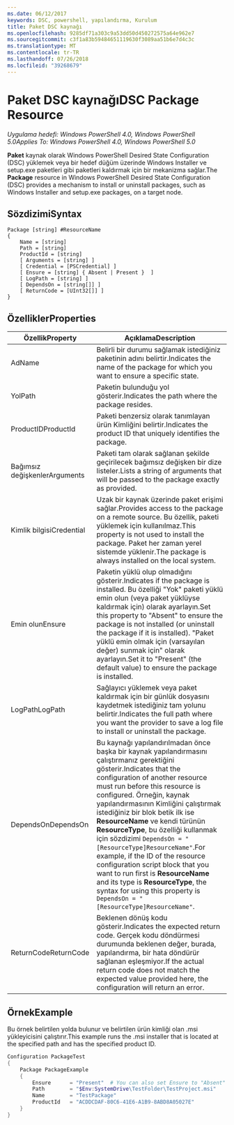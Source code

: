 ```yaml
---
ms.date: 06/12/2017
keywords: DSC, powershell, yapılandırma, Kurulum
title: Paket DSC kaynağı
ms.openlocfilehash: 9285df71a303c9a53dd50d450272575a64e962e7
ms.sourcegitcommit: c3f1a83b59484651119630f3089aa51b6e7d4c3c
ms.translationtype: MT
ms.contentlocale: tr-TR
ms.lasthandoff: 07/26/2018
ms.locfileid: "39268679"
---
```

# <a name="dsc-package-resource"></a><span data-ttu-id="14b58-103">Paket DSC kaynağı</span><span class="sxs-lookup"><span data-stu-id="14b58-103">DSC Package Resource</span></span>

<span data-ttu-id="14b58-104">_Uygulama hedefi: Windows PowerShell 4.0, Windows PowerShell 5.0_</span><span class="sxs-lookup"><span data-stu-id="14b58-104">_Applies To: Windows PowerShell 4.0, Windows PowerShell 5.0_</span></span>

<span data-ttu-id="14b58-105">**Paket** kaynak olarak Windows PowerShell Desired State Configuration (DSC) yüklemek veya bir hedef düğüm üzerinde Windows Installer ve setup.exe paketleri gibi paketleri kaldırmak için bir mekanizma sağlar.</span><span class="sxs-lookup"><span data-stu-id="14b58-105">The **Package** resource in Windows PowerShell Desired State Configuration (DSC) provides a mechanism to install or uninstall packages, such as Windows Installer and setup.exe packages, on a target node.</span></span>

## <a name="syntax"></a><span data-ttu-id="14b58-106">Sözdizimi</span><span class="sxs-lookup"><span data-stu-id="14b58-106">Syntax</span></span>

```
Package [string] #ResourceName
{
    Name = [string]
    Path = [string]
    ProductId = [string]
    [ Arguments = [string] ]
    [ Credential = [PSCredential] ]
    [ Ensure = [string] { Absent | Present }  ]
    [ LogPath = [string] ]
    [ DependsOn = [string[]] ]
    [ ReturnCode = [UInt32[]] ]
}
```

## <a name="properties"></a><span data-ttu-id="14b58-107">Özellikler</span><span class="sxs-lookup"><span data-stu-id="14b58-107">Properties</span></span>

| <span data-ttu-id="14b58-108">Özellik</span><span class="sxs-lookup"><span data-stu-id="14b58-108">Property</span></span> | <span data-ttu-id="14b58-109">Açıklama</span><span class="sxs-lookup"><span data-stu-id="14b58-109">Description</span></span> |
| --- | --- |
| <span data-ttu-id="14b58-110">Ad</span><span class="sxs-lookup"><span data-stu-id="14b58-110">Name</span></span>| <span data-ttu-id="14b58-111">Belirli bir durumu sağlamak istediğiniz paketinin adını belirtir.</span><span class="sxs-lookup"><span data-stu-id="14b58-111">Indicates the name of the package for which you want to ensure a specific state.</span></span>|
| <span data-ttu-id="14b58-112">Yol</span><span class="sxs-lookup"><span data-stu-id="14b58-112">Path</span></span>| <span data-ttu-id="14b58-113">Paketin bulunduğu yol gösterir.</span><span class="sxs-lookup"><span data-stu-id="14b58-113">Indicates the path where the package resides.</span></span>|
| <span data-ttu-id="14b58-114">ProductID</span><span class="sxs-lookup"><span data-stu-id="14b58-114">ProductId</span></span>| <span data-ttu-id="14b58-115">Paketi benzersiz olarak tanımlayan ürün Kimliğini belirtir.</span><span class="sxs-lookup"><span data-stu-id="14b58-115">Indicates the product ID that uniquely identifies the package.</span></span>|
| <span data-ttu-id="14b58-116">Bağımsız değişkenler</span><span class="sxs-lookup"><span data-stu-id="14b58-116">Arguments</span></span>| <span data-ttu-id="14b58-117">Paketi tam olarak sağlanan şekilde geçirilecek bağımsız değişken bir dize listeler.</span><span class="sxs-lookup"><span data-stu-id="14b58-117">Lists a string of arguments that will be passed to the package exactly as provided.</span></span>|
| <span data-ttu-id="14b58-118">Kimlik bilgisi</span><span class="sxs-lookup"><span data-stu-id="14b58-118">Credential</span></span>| <span data-ttu-id="14b58-119">Uzak bir kaynak üzerinde paket erişimi sağlar.</span><span class="sxs-lookup"><span data-stu-id="14b58-119">Provides access to the package on a remote source.</span></span> <span data-ttu-id="14b58-120">Bu özellik, paketi yüklemek için kullanılmaz.</span><span class="sxs-lookup"><span data-stu-id="14b58-120">This property is not used to install the package.</span></span> <span data-ttu-id="14b58-121">Paket her zaman yerel sistemde yüklenir.</span><span class="sxs-lookup"><span data-stu-id="14b58-121">The package is always installed on the local system.</span></span>|
| <span data-ttu-id="14b58-122">Emin olun</span><span class="sxs-lookup"><span data-stu-id="14b58-122">Ensure</span></span>| <span data-ttu-id="14b58-123">Paketin yüklü olup olmadığını gösterir.</span><span class="sxs-lookup"><span data-stu-id="14b58-123">Indicates if the package is installed.</span></span> <span data-ttu-id="14b58-124">Bu özelliği "Yok" paketi yüklü emin olun (veya paket yüklüyse kaldırmak için) olarak ayarlayın.</span><span class="sxs-lookup"><span data-stu-id="14b58-124">Set this property to "Absent" to ensure the package is not installed (or uninstall the package if it is installed).</span></span> <span data-ttu-id="14b58-125">"Paket yüklü emin olmak için (varsayılan değer) sunmak için" olarak ayarlayın.</span><span class="sxs-lookup"><span data-stu-id="14b58-125">Set it to "Present" (the default value) to ensure the package is installed.</span></span>|
| <span data-ttu-id="14b58-126">LogPath</span><span class="sxs-lookup"><span data-stu-id="14b58-126">LogPath</span></span>| <span data-ttu-id="14b58-127">Sağlayıcı yüklemek veya paket kaldırmak için bir günlük dosyasını kaydetmek istediğiniz tam yolunu belirtir.</span><span class="sxs-lookup"><span data-stu-id="14b58-127">Indicates the full path where you want the provider to save a log file to install or uninstall the package.</span></span>|
| <span data-ttu-id="14b58-128">DependsOn</span><span class="sxs-lookup"><span data-stu-id="14b58-128">DependsOn</span></span> | <span data-ttu-id="14b58-129">Bu kaynağı yapılandırılmadan önce başka bir kaynak yapılandırmasını çalıştırmanız gerektiğini gösterir.</span><span class="sxs-lookup"><span data-stu-id="14b58-129">Indicates that the configuration of another resource must run before this resource is configured.</span></span> <span data-ttu-id="14b58-130">Örneğin, kaynak yapılandırmasının Kimliğini çalıştırmak istediğiniz bir blok betik ilk ise **ResourceName** ve kendi türünün **ResourceType**, bu özelliği kullanmak için sözdizimi `DependsOn = "[ResourceType]ResourceName"`.</span><span class="sxs-lookup"><span data-stu-id="14b58-130">For example, if the ID of the resource configuration script block that you want to run first is **ResourceName** and its type is **ResourceType**, the syntax for using this property is `DependsOn = "[ResourceType]ResourceName"`.</span></span>|
| <span data-ttu-id="14b58-131">ReturnCode</span><span class="sxs-lookup"><span data-stu-id="14b58-131">ReturnCode</span></span>| <span data-ttu-id="14b58-132">Beklenen dönüş kodu gösterir.</span><span class="sxs-lookup"><span data-stu-id="14b58-132">Indicates the expected return code.</span></span> <span data-ttu-id="14b58-133">Gerçek kodu döndürmesi durumunda beklenen değer, burada, yapılandırma, bir hata döndürür sağlanan eşleşmiyor.</span><span class="sxs-lookup"><span data-stu-id="14b58-133">If the actual return code does not match the expected value provided here, the configuration will return an error.</span></span>|

## <a name="example"></a><span data-ttu-id="14b58-134">Örnek</span><span class="sxs-lookup"><span data-stu-id="14b58-134">Example</span></span>

<span data-ttu-id="14b58-135">Bu örnek belirtilen yolda bulunur ve belirtilen ürün kimliği olan .msi yükleyicisini çalıştırır.</span><span class="sxs-lookup"><span data-stu-id="14b58-135">This example runs the .msi installer that is located at the specified path and has the specified product ID.</span></span>

```powershell
Configuration PackageTest
{
    Package PackageExample
    {
        Ensure      = "Present"  # You can also set Ensure to "Absent"
        Path        = "$Env:SystemDrive\TestFolder\TestProject.msi"
        Name        = "TestPackage"
        ProductId   = "ACDDCDAF-80C6-41E6-A1B9-8ABD8A05027E"
    }
}
```